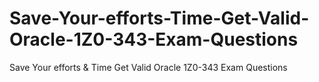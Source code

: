 # Save-Your-efforts-Time-Get-Valid-Oracle-1Z0-343-Exam-Questions
Save Your efforts &amp; Time Get Valid Oracle 1Z0-343 Exam Questions
